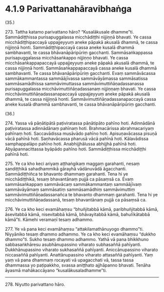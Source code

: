 # 4.1.9 Parivattanahāravibhaṅga

(35.)

273\. Tattha katamo parivattano hāro? “Kusalākusale dhamme”ti. Sammādiṭṭhissa purisapuggalassa micchādiṭṭhi nijjiṇṇā bhavati. Ye cassa micchādiṭṭhipaccayā uppajjeyyuṃ aneke pāpakā akusalā dhammā, te cassa nijjiṇṇā honti. Sammādiṭṭhipaccayā cassa aneke kusalā dhammā sambhavanti, te cassa bhāvanāpāripūriṃ gacchanti. Sammāsaṅkappassa purisapuggalassa micchāsaṅkappo nijjiṇṇo bhavati. Ye cassa micchāsaṅkappapaccayā uppajjeyyuṃ aneke pāpakā akusalā dhammā, te cassa nijjiṇṇā honti. Sammāsaṅkappapaccayā cassa aneke kusalā dhammā sambhavanti. Te cassa bhāvanāpāripūriṃ gacchanti. Evaṃ sammāvācassa sammākammantassa sammāājīvassa sammāvāyāmassa sammāsatissa sammāsamādhissa sammāvimuttassa sammāvimuttiñāṇadassanassa purisapuggalassa micchāvimuttiñāṇadassanaṃ nijjiṇṇaṃ bhavati. Ye cassa micchāvimuttiñāṇadassanapaccayā uppajjeyyuṃ aneke pāpakā akusalā dhammā, te cassa nijjiṇṇā honti. Sammāvimuttiñāṇadassanapaccayā cassa aneke kusalā dhammā sambhavanti, te cassa bhāvanāpāripūriṃ gacchanti.

(36.)

274\. Yassa vā pāṇātipātā paṭiviratassa pāṇātipāto pahīno hoti. Adinnādānā paṭiviratassa adinnādānaṃ pahīnaṃ hoti. Brahmacārissa abrahmacariyaṃ pahīnaṃ hoti. Saccavādissa musāvādo pahīno hoti. Apisuṇavācassa pisuṇā vācā pahīnā hoti. Saṇhavācassa pharusā vācā pahīnā hoti. Kālavādissa samphappalāpo pahīno hoti. Anabhijjhālussa abhijjhā pahīnā hoti. Abyāpannacittassa byāpādo pahīno hoti. Sammādiṭṭhissa micchādiṭṭhi pahīnā hoti.

275\. Ye ca kho keci ariyaṃ aṭṭhaṅgikaṃ maggaṃ garahanti, nesaṃ sandiṭṭhikā sahadhammikā gārayhā vādānuvādā āgacchanti. Sammādiṭṭhiñca te bhavanto dhammaṃ garahanti. Tena hi ye micchādiṭṭhikā, tesaṃ bhavantānaṃ pujjā ca pāsaṃsā ca. Evaṃ sammāsaṅkappaṃ sammāvācaṃ sammākammantaṃ sammāājīvaṃ sammāvāyāmaṃ sammāsatiṃ sammāsamādhiṃ sammāvimuttiṃ sammāvimuttiñāṇadassanañca te bhavanto dhammaṃ garahanti. Tena hi ye micchāvimuttiñāṇadassanā, tesaṃ bhavantānaṃ pujjā ca pāsaṃsā ca.

276\. Ye ca kho keci evamāhaṃsu “bhuñjitabbā kāmā, paribhuñjitabbā kāmā, āsevitabbā kāmā, nisevitabbā kāmā, bhāvayitabbā kāmā, bahulīkātabbā kāmā”ti. Kāmehi veramaṇī tesaṃ adhammo.

277\. Ye vā pana keci evamāhaṃsu “attakilamathānuyogo dhammo”ti. Niyyāniko tesaṃ dhammo adhammo. Ye ca kho keci evamāhaṃsu “dukkho dhammo”ti. Sukho tesaṃ dhammo adhammo. Yathā vā pana bhikkhuno sabbasaṅkhāresu asubhānupassino viharato subhasaññā pahīyanti. Dukkhānupassino viharato sukhasaññā pahīyanti. Aniccānupassino viharato niccasaññā pahīyanti. Anattānupassino viharato attasaññā pahīyanti. Yaṃ yaṃ vā pana dhammaṃ rocayati vā upagacchati vā, tassa tassa dhammassa yo paṭipakkho, svassa aniṭṭhato ajjhāpanno bhavati. Tenāha āyasmā mahākaccāyano “kusalākusaladhamme”ti.

---

278\. Niyutto parivattano hāro.
